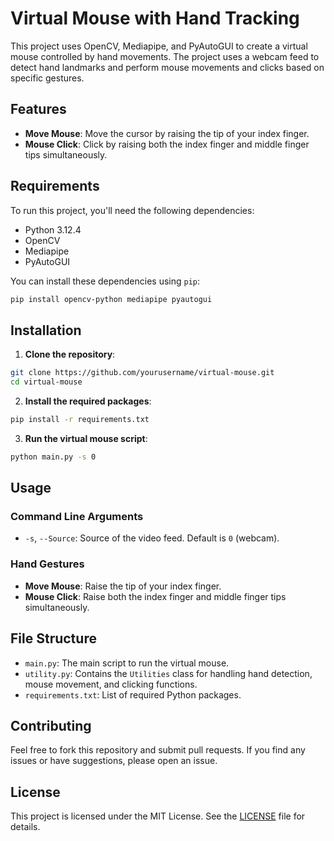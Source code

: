 # Virtual Mouse with Hand Tracking

This project uses OpenCV, Mediapipe, and PyAutoGUI to create a virtual mouse controlled by hand movements. The project uses a webcam feed to detect hand landmarks and perform mouse movements and clicks based on specific gestures.

## Features

- **Move Mouse**: Move the cursor by raising the tip of your index finger.
- **Mouse Click**: Click by raising both the index finger and middle finger tips simultaneously.

## Requirements

To run this project, you'll need the following dependencies:

- Python 3.12.4
- OpenCV
- Mediapipe
- PyAutoGUI

You can install these dependencies using `pip`:

```sh
pip install opencv-python mediapipe pyautogui
```

## Installation

1. **Clone the repository**:

```sh
git clone https://github.com/yourusername/virtual-mouse.git
cd virtual-mouse
```

2. **Install the required packages**:

```sh
pip install -r requirements.txt
```

3. **Run the virtual mouse script**:

```sh
python main.py -s 0
```

## Usage

### Command Line Arguments

- `-s`, `--Source`: Source of the video feed. Default is `0` (webcam).

### Hand Gestures

- **Move Mouse**: Raise the tip of your index finger.
- **Mouse Click**: Raise both the index finger and middle finger tips simultaneously.

## File Structure

- `main.py`: The main script to run the virtual mouse.
- `utility.py`: Contains the `Utilities` class for handling hand detection, mouse movement, and clicking functions.
- `requirements.txt`: List of required Python packages.

## Contributing

Feel free to fork this repository and submit pull requests. If you find any issues or have suggestions, please open an issue.

## License

This project is licensed under the MIT License. See the [LICENSE](LICENSE) file for details.
